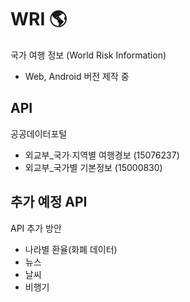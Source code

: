 # WRI 🌎

국가 여행 정보 (World Risk Information)
- Web, Android 버전 제작 중

## API
공공데이터포털
- 외교부_국가∙지역별 여행경보 (15076237)
- 외교부_국가별 기본정보 (15000830)

## 추가 예정 API
API 추가 방안
- 나라별 환율(화폐 데이터)
- 뉴스
- 날씨
- 비행기
